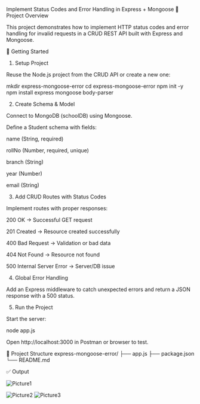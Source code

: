 Implement Status Codes and Error Handling in Express + Mongoose
📌 Project Overview

This project demonstrates how to implement HTTP status codes and error handling for invalid requests in a CRUD REST API built with Express and Mongoose.

🚀 Getting Started
1. Setup Project

Reuse the Node.js project from the CRUD API or create a new one:

mkdir express-mongoose-error
cd express-mongoose-error
npm init -y
npm install express mongoose body-parser

2. Create Schema & Model

Connect to MongoDB (schoolDB) using Mongoose.

Define a Student schema with fields:

name (String, required)

rollNo (Number, required, unique)

branch (String)

year (Number)

email (String)

3. Add CRUD Routes with Status Codes

Implement routes with proper responses:

200 OK → Successful GET request

201 Created → Resource created successfully

400 Bad Request → Validation or bad data

404 Not Found → Resource not found

500 Internal Server Error → Server/DB issue

4. Global Error Handling

Add an Express middleware to catch unexpected errors and return a JSON response with a 500 status.

5. Run the Project

Start the server:

node app.js


Open http://localhost:3000 in Postman or browser to test.

📂 Project Structure
express-mongoose-error/
 ├── app.js
 ├── package.json
 └── README.md

✅ Output


![Picture1](https://github.com/user-attachments/assets/bacb237a-e37a-4ab5-a7e2-983067d99a09)

![Picture2](https://github.com/user-attachments/assets/5b33f2ba-07ea-4798-a4e0-a2928ec79333)
![Picture3](https://github.com/user-attachments/assets/80875faf-84ad-4973-8924-1146c058820b)

